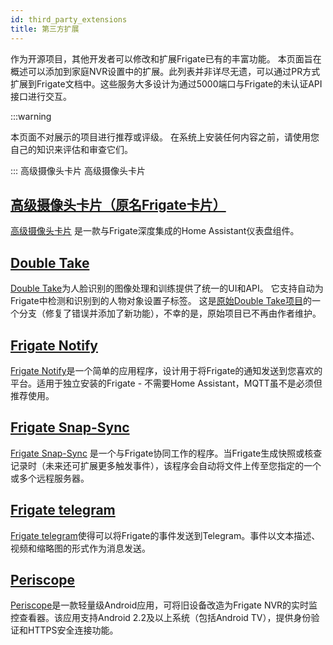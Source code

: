 ```yaml
---
id: third_party_extensions
title: 第三方扩展
---
```


作为开源项目，其他开发者可以修改和扩展Frigate已有的丰富功能。
本页面旨在概述可以添加到家庭NVR设置中的扩展。此列表并非详尽无遗，可以通过PR方式扩展到Frigate文档中。这些服务大多设计为通过5000端口与Frigate的未认证API接口进行交互。

:::warning

本页面不对展示的项目进行推荐或评级。
在系统上安装任何内容之前，请使用您自己的知识来评估和审查它们。

:::
高级摄像头卡片
高级摄像头卡片
## [高级摄像头卡片（原名Frigate卡片）](https://card.camera/#/README)

[高级摄像头卡片](https://card.camera/#/README) 是一款与Frigate深度集成的Home Assistant仪表盘组件。

## [Double Take](https://github.com/skrashevich/double-take)

[Double Take](https://github.com/skrashevich/double-take)为人脸识别的图像处理和训练提供了统一的UI和API。
它支持自动为Frigate中检测和识别到的人物对象设置子标签。
这是[原始Double Take项目](https://github.com/jakowenko/double-take)的一个分支（修复了错误并添加了新功能），不幸的是，原始项目已不再由作者维护。

## [Frigate Notify](https://github.com/0x2142/frigate-notify)

[Frigate Notify](https://github.com/0x2142/frigate-notify)是一个简单的应用程序，设计用于将Frigate的通知发送到您喜欢的平台。适用于独立安装的Frigate - 不需要Home Assistant，MQTT虽不是必须但推荐使用。

## [Frigate Snap-Sync](https://github.com/thequantumphysicist/frigate-snap-sync/)

[Frigate Snap-Sync](https://github.com/thequantumphysicist/frigate-snap-sync/) 是一个与Frigate协同工作的程序。当Frigate生成快照或核查记录时（未来还可扩展更多触发事件），该程序会自动将文件上传至您指定的一个或多个远程服务器。

## [Frigate telegram](https://github.com/OldTyT/frigate-telegram)

[Frigate telegram](https://github.com/OldTyT/frigate-telegram)使得可以将Frigate的事件发送到Telegram。事件以文本描述、视频和缩略图的形式作为消息发送。

## [Periscope](https://github.com/maksz42/periscope)
[Periscope](https://github.com/maksz42/periscope)是一款轻量级Android应用，可将旧设备改造为Frigate NVR的实时监控查看器。该应用支持Android 2.2及以上系统（包括Android TV），提供身份验证和HTTPS安全连接功能。